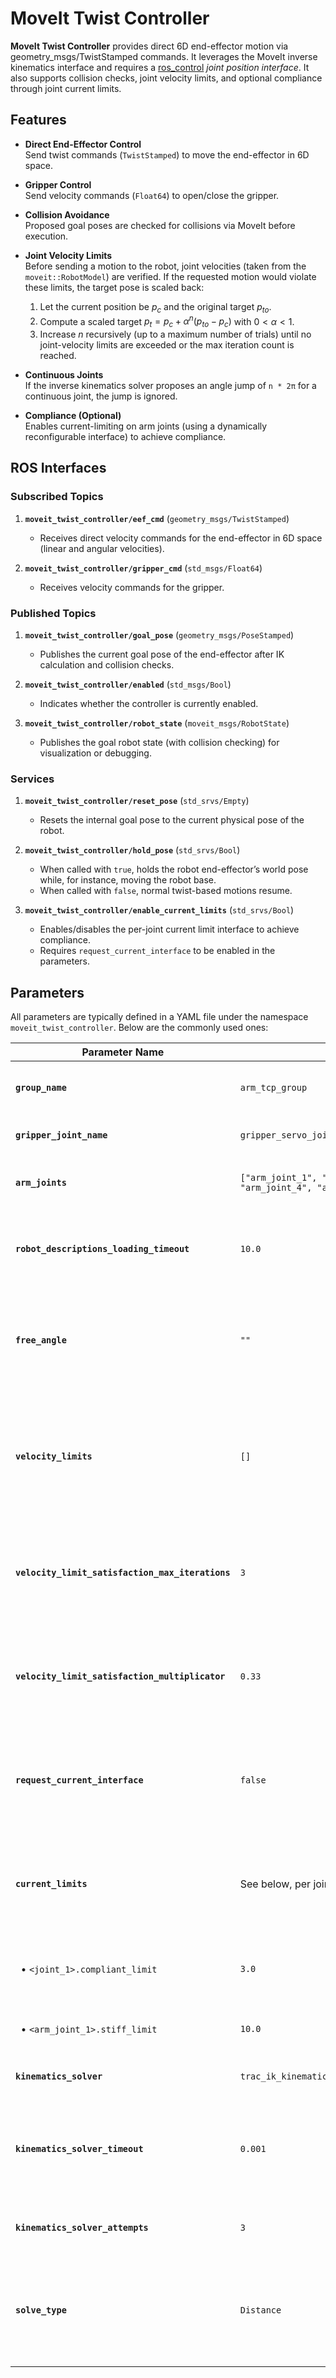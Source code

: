 # MoveIt Twist Controller

**MoveIt Twist Controller** provides direct 6D end-effector motion via geometry_msgs/TwistStamped commands. 
It leverages the MoveIt inverse kinematics interface and requires a [ros_control](https://control.ros.org/rolling/index.html) *joint position interface*. It also supports collision checks, joint velocity limits, and optional compliance through joint current limits.


## Features

- **Direct End-Effector Control**  
  Send twist commands (`TwistStamped`) to move the end-effector in 6D space.

- **Gripper Control**  
  Send velocity commands (`Float64`) to open/close the gripper.

- **Collision Avoidance**  
  Proposed goal poses are checked for collisions via MoveIt before execution.

- **Joint Velocity Limits**  
  Before sending a motion to the robot, joint velocities (taken from the `moveit::RobotModel`) are verified. If the requested motion would violate these limits, the target pose is scaled back:

  1. Let the current position be $p_c$ and the original target $p_{to}$.
  2. Compute a scaled target $p_t = p_c + \alpha^n (p_{to} - p_c)$ with $0 < \alpha < 1$.
  3. Increase $n$ recursively (up to a maximum number of trials) until no joint-velocity limits are exceeded or the max iteration count is reached.
- **Continuous Joints**  
  If the inverse kinematics solver proposes an angle jump of `n * 2π` for a continuous joint, the jump is ignored.

- **Compliance (Optional)**  
  Enables current-limiting on arm joints (using a dynamically reconfigurable interface) to achieve compliance.


## ROS Interfaces

### Subscribed Topics

1. **`moveit_twist_controller/eef_cmd`** (`geometry_msgs/TwistStamped`)
    - Receives direct velocity commands for the end-effector in 6D space (linear and angular velocities).

2. **`moveit_twist_controller/gripper_cmd`** (`std_msgs/Float64`)
    - Receives velocity commands for the gripper.

### Published Topics

1. **`moveit_twist_controller/goal_pose`** (`geometry_msgs/PoseStamped`)
    - Publishes the current goal pose of the end-effector after IK calculation and collision checks.

2. **`moveit_twist_controller/enabled`** (`std_msgs/Bool`)
    - Indicates whether the controller is currently enabled.

3. **`moveit_twist_controller/robot_state`** (`moveit_msgs/RobotState`)
    - Publishes the goal robot state (with collision checking) for visualization or debugging.

### Services

1. **`moveit_twist_controller/reset_pose`** (`std_srvs/Empty`)
    - Resets the internal goal pose to the current physical pose of the robot.

2. **`moveit_twist_controller/hold_pose`** (`std_srvs/Bool`)
    - When called with `true`, holds the robot end-effector’s world pose while, for instance, moving the robot base.
    - When called with `false`, normal twist-based motions resume.

3. **`moveit_twist_controller/enable_current_limits`** (`std_srvs/Bool`)
    - Enables/disables the per-joint current limit interface to achieve compliance.
    - Requires `request_current_interface` to be enabled in the parameters.


## Parameters

All parameters are typically defined in a YAML file under the namespace `moveit_twist_controller`. Below are the commonly used ones:

| Parameter Name                                   | Default                                                                                      | Description                                                                                                      |
| ------------------------------------------------ | -------------------------------------------------------------------------------------------- | ---------------------------------------------------------------------------------------------------------------- |
| **`group_name`**                                 | `arm_tcp_group`                                                                              | MoveIt planning group to control.                                                                                |
| **`gripper_joint_name`**                         | `gripper_servo_joint`                                                                        | Name of the gripper joint in the URDF.                                                                           |
| **`arm_joints`**                                 | `["arm_joint_1", "arm_joint_2", "arm_joint_3", "arm_joint_4", "arm_joint_5", "arm_joint_6"]` | List of all joints in the move group (same order).                                                               |
| **`robot_descriptions_loading_timeout`**         | `10.0`                                                                                       | Seconds to wait for the robot descriptions (URDF/SRDF) to load.                                                  |
| **`free_angle`**                                 | `""`                                                                                         | Axis with a “free” rotation (for IK redundancy). Acceptable values: `""`, `"x"`, `"y"`, `"z"`.                   |
| **`velocity_limits`**                            | `[]`                                                                                         | Maximum joint velocities (rad/s) for each arm joint. If empty the limits from the SRDF will be used.             |
| **`velocity_limit_satisfaction_max_iterations`** | `3`                                                                                          | Maximum number of recursive scaling iterations to satisfy joint-velocity limits.                                 |
| **`velocity_limit_satisfaction_multiplicator`**  | `0.33`                                                                                       | Multiplicative factor ($\alpha$) used to scale back target pose when joint-velocity limits are violated.         |
| **`request_current_interface`**                  | `false`                                                                                      | If `true`, the controller will request and use per-joint current-limiting interfaces for compliance.             |
| **`current_limits`**                             | See below, per joint                                                                         | Per-joint current limits (Amps). Contains sub-parameters for each joint:                                         |
|   • `<joint_1>.compliant_limit`                  | `3.0`                                                                                        | Compliant (lower) current limit for `<joint_1>` (Amps).                                                          |
|   • `<arm_joint_1>.stiff_limit`                  | `10.0`                                                                                       | Stiff (higher) current limit for `<joint_1>` (Amps).                                                             |
| **`kinematics_solver`**                          | `trac_ik_kinematics_plugin/TRAC_IKKinematicsPlugin`                                          | Plug-in name for the IK solver.                                                                                  |
| **`kinematics_solver_timeout`**                  | `0.001`                                                                                      | Timeout for each IK request (seconds). Make sure controller does not take too long.                              |
| **`kinematics_solver_attempts`**                 | `3`                                                                                          | Number of IK attempts before failing.                                                                            |
| **`solve_type`**                                 | `Distance`                                                                                   | Strategy for choosing an IK solution. Options: `Distance` (closest to seed) or `Speed` (fastest).                |

